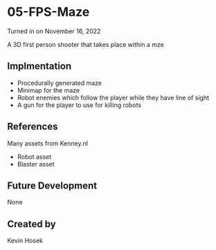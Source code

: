 # 05-FPS-Maze
Turned in on November 16, 2022

A 3D first person shooter that takes place within a mze

## Implmentation
- Procedurally generated maze
- Minimap for the maze
- Robot enemies which follow the player while they have line of sight
- A gun for the player to use for killing robots

## References
Many assets from Kenney.nl
- Robot asset
- Blaster asset

## Future Development
None

## Created by
Kevin Hosek
